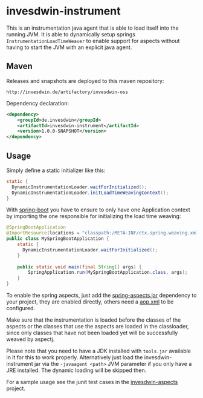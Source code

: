 # invesdwin-instrument

This is an instrumentation java agent that is able to load itself into the running JVM. It is able to dynamically setup springs `InstrumentationLoadTimeWeaver` to enable support for aspects without having to start the JVM with an explicit java agent.

## Maven

Releases and snapshots are deployed to this maven repository:
```
http://invesdwin.de/artifactory/invesdwin-oss
```

Dependency declaration:
```xml
<dependency>
	<groupId>de.invesdwin</groupId>
	<artifactId>invesdwin-instrument</artifactId>
	<version>1.0.0-SNAPSHOT</version>
</dependency>
```

## Usage

Simply define a static initializer like this:
```java
static {
  DynamicInstrumentationLoader.waitForInitialized();
  DynamicInstrumentationLoader.initLoadTimeWeavingContext();
}
```
With [spring-boot](http://projects.spring.io/spring-boot/) you have to ensure to only have one Application context by importing the one responsible for initializing the load time weaving:
```java
@SpringBootApplication
@ImportResource(locations = "classpath:/META-INF/ctx.spring.weaving.xml")
public class MySpringBootApplication {
    static {
      DynamicInstrumentationLoader.waitForInitialized();
    }
    
    public static void main(final String[] args) {
        SpringApplication.run(MySpringBootApplication.class, args);
    }
}
```
To enable the spring aspects, just add the [spring-aspects.jar](http://mvnrepository.com/artifact/org.springframework/spring-aspects) dependency to your project, they are enabled directly, others need a [aop.xml](http://www.springbyexample.org/examples/aspectj-ltw-aspectj-config.html) to be configured.


Make sure that the instrumentation is loaded before the classes of the aspects or the classes that use the aspects are loaded in the classloader, since only classes that have not been loaded yet will be successfully weaved by aspectj.

Please note that you need to have a JDK installed with `tools.jar` available in it for this to work properly.
Alternatively just load the invesdwin-instrument jar via the `-javaagent <path>` JVM parameter if you only have a JRE installed. The dynamic loading will be skipped then.

For a sample usage see the junit test cases in the [invesdwin-aspects](https://github.com/subes/invesdwin-aspects) project.
